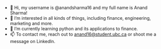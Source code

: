 - 👋 Hi, my username is @anandsharma16 and my full name is Anand Sharma!
- 👀 I’m interested in all kinds of things, including finance, engineering, marketing and more.
- 🌱 I’m currently learning python and its applications to finance.
- 📫 To contact me, reach out to anand16@student.ubc.ca or shoot me a message on LinkedIn.

<!---
anandsharma16/anandsharma16 is a ✨ special ✨ repository because its `README.md` (this file) appears on your GitHub profile.
You can click the Preview link to take a look at your changes.
--->
